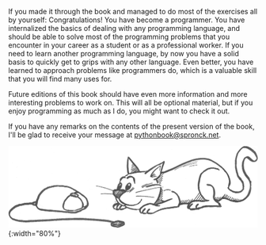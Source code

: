 If you made it through the book and managed to do most of the exercises
all by yourself: Congratulations! You have become a programmer. You have
internalized the basics of dealing with any programming language, and
should be able to solve most of the programming problems that you
encounter in your career as a student or as a professional worker. If
you need to learn another programming language, by now you have a solid
basis to quickly get to grips with any other language. Even better, you
have learned to approach problems like programmers do, which is a
valuable skill that you will find many uses for.

Future editions of this book should have even more information and more
interesting problems to work on. This will all be optional material, but
if you enjoy programming as much as I do, you might want to check it
out.

If you have any remarks on the contents of the present version of the
book, I'll be glad to receive your message at
[pythonbook@spronck.net](pythonbook@spronck.net).

![cat](media/Cat.png "cat"){:width="80%"}
